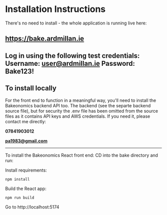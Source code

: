 # Installation Instructions #
 
There's no need to install - the whole application is running live here:

## https://bake.ardmillan.ie ##

Log in using the following test credentials:
Username: user@ardmillan.ie
Password: Bake123!
---
## To install locally ##

For the front end to function in a meaningful way, you'll need to install the Bakeonomics backend API too.
The backend (see the separte backend source file), but for security the .env file has been omitted from the source 
files as it contains API keys and AWS credentials.  If you need it, please contact me directly:

**07841903012**

**pa1983@gmail.com**

---

To install the Bakeonomics React front end:
CD into the bake directory and run:


Install requirements:

`npm install`

Build the React app:

`npm run build`

Go to
http://localhost:5174

